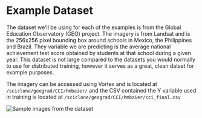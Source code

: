 # Example Dataset

The dataset we'll be using for each of the examples is from the Global Education Observatory (GEO) project. The imagery is from Landsat and is the 256x256 pixel bounding box around schools in Mexico, the Philippines and Brazil. They variable we are predicting is the average national achievement test score obtained by students at that school during a given year. This dataset is not large compared to the datasets you would normally to use for distributed training, however it serves as a great, clean datset for example purposes.

The imagery can be accessed using Vortex and is located at `/sciclone/geograd/CCI/hmbaier/` and the CSV contained the Y variable used in training is located at `/sciclone/geograd/CCI/hmbaier/cci_final.csv`

![Sample images from the dataset](../.gitbook/assets/dataset\_example.png)
